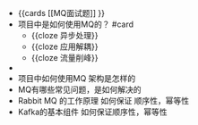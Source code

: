 - {{cards [[MQ面试题]] }}
- 项目中是如何使用MQ的？ #card
	- {{cloze 异步处理}}
	- {{cloze 应用解耦}}
	- {{cloze 流量削峰}}
-
- 项目中如何使用MQ 架构是怎样的
- MQ有哪些常见问题，是如何解决的
- Rabbit MQ 的工作原理 如何保证 顺序性，幂等性
- Kafka的基本组件 如何保证顺序性，幂等性